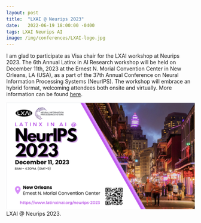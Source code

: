 ```yaml
---
layout: post
title:  "LXAI @ Neurips 2023"
date:   2022-06-19 18:00:00 -0400
tags: LXAI Neurips AI
image: /img/conferences/LXAI-logo.jpg
---
```

I am glad to participate as Visa chair for the LXAI workshop at Neurips 2023. The 6th Annual Latinx in AI Research workshop will be held on December 11th, 2023 at the Ernest N. Morial Convention Center in New Orleans, LA (USA), as a part of the 37th Annual Conference on Neural Information Processing Systems (NeurIPS). The workshop will embrace an hybrid format, welcoming attendees both onsite and virtually.
More information can be found [here](https://www.latinxinai.org/neurips-2023).


![](/img/conferences/LXAI_neurips_big.jpg)
LXAI @ Neurips 2023.
